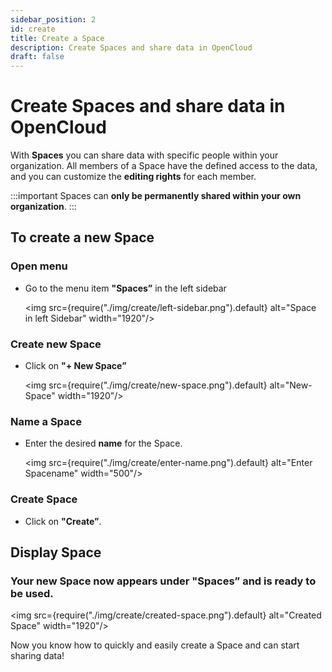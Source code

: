```yaml
---
sidebar_position: 2
id: create
title: Create a Space
description: Create Spaces and share data in OpenCloud
draft: false
---
```


# Create Spaces and share data in OpenCloud

With **Spaces** you can share data with specific people within your organization. All members of a Space have the defined access to the data, and you can customize the **editing rights** for each member.

:::important
Spaces can **only be permanently shared within your own organization**.
:::

## To create a new Space

### Open menu

- Go to the menu item **"Spaces”** in the left sidebar

  <img src={require("./img/create/left-sidebar.png").default} alt="Space in left Sidebar" width="1920"/>

### Create new Space

- Click on **"+ New Space”**

  <img src={require("./img/create/new-space.png").default} alt="New-Space" width="1920"/>

### Name a Space

- Enter the desired **name** for the Space.

  <img src={require("./img/create/enter-name.png").default} alt="Enter Spacename" width="500"/>

### Create Space

- Click on **"Create”**.

## Display Space

### Your new Space now appears under **"Spaces”** and is ready to be used.

<img src={require("./img/create/created-space.png").default} alt="Created Space" width="1920"/>

Now you know how to quickly and easily create a Space and can start sharing data!
